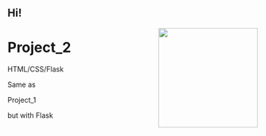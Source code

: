 ## Hi! 

<img align='right' src='https://media.giphy.com/media/bcKmIWkUMCjVm/giphy.gif' width='200"'>

# Project_2
HTML/CSS/Flask

Same as <p scr = https://github.com/NiuNai25/Project_1> Project_1 <p>    but with Flask

